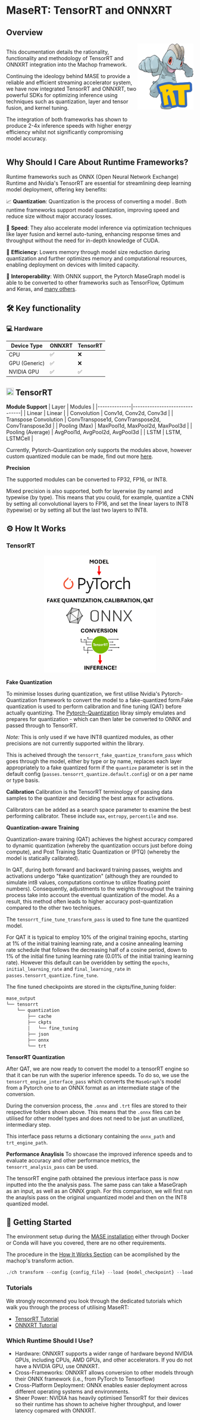 # MaseRT: TensorRT and ONNXRT

## Overview

<div style="width: 100%; table-layout: fixed; margin: 0; padding: 0; border-collapse: collapse; display: table;">
  <div style="display: table-row; margin: 0; padding: 0;">
    <div style="display: table-cell; vertical-align: top; width: 70%; margin: 0; padding: 0;">
      <p>This documentation details the rationality, functionality and methodology of TensorRT and ONNXRT integration into the Machop framework.</p>
      <p>Continuing the ideology behind MASE to provide a reliable and efficient streaming accelerator system, we have now integrated TensorRT and ONNXRT, two powerful SDKs for optimizing inference using techniques such as quantization, layer and tensor fusion, and kernel tuning.</p>
      <p>The integration of both frameworks has shown to produce 2-4x inference speeds with higher energy efficiency whilst not significantly compromising model accuracy.</p>
    </div>
    <div style="display: table-cell; vertical-align: top; width: 30%; margin: 0; padding: 0;">
      <img src='../imgs/mase_rt_logo.png' style="height: auto; max-width: 100%; max-height: 100%;">
    </div>
  </div>
</div>


## Why Should I Care About Runtime Frameworks?

Runtime frameworks such as ONNX (Open Neural Network Exchange) Runtime and Nvidia's TensorRT are essential for streamlining deep learning model deployment, offering key benefits:

📈 **Quantization**: Quantization is the process of converting a model 
. Both runtime frameworks support model quantization, improving speed and reduce size without major accuracy losses.

🚀 **Speed**: They also accelerate model inference via optimization techniques like layer fusion and kernel auto-tuning, enhancing response times and throughput without the need for in-depth knowledge of CUDA.

💾 **Efficiency**: Lowers memory through model size reduction during quantization and further optimizes memory and computational resources, enabling deployment on devices with limited capacity.

🔧 **Interoperability**: With ONNX support, the Pytorch MaseGraph model is able to be converted to other frameworks such as TensorFlow, Optimum and Keras, and [many others](https://onnx.ai/supported-tools.html).

## 🛠️ Key functionality

### 💻 Hardware

| Device Type    | ONNXRT | TensorRT      |
|----------------|-----------------------|---------------|
| CPU            | ✅                     | ❌             |
| GPU (Generic)  | ✅                     | ❌             |
| NVIDIA GPU     | ✅                     | ✅             |

##  <img src="https://raw.githubusercontent.com/unifyai/unifyai.github.io/main/img/externally_linked/related_work/vendor_specific_apis/tensorrt.png" width="20" height="20"> TensorRT

**Module Support** 
| Layer       | Modules                      |
|--------------|-------------------------------|
| Linear       | Linear                        |
| Convolution  | Conv1d, Conv2d, Conv3d        |
| Transpose Convolution | ConvTranspose1d, ConvTranspose2d, ConvTranspose3d |
| Pooling (Max) | MaxPool1d, MaxPool2d, MaxPool3d |
| Pooling (Average) | AvgPool1d, AvgPool2d, AvgPool3d |
| LSTM         | LSTM, LSTMCell                |

Currently, Pytorch-Quantization only supports the modules above, however custom quantized module can be made, find out more [here](https://docs.nvidia.com/deeplearning/tensorrt/pytorch-quantization-toolkit/docs/index.html#document-tutorials/creating_custom_quantized_modules).

**Precision** 

The supported modules can be converted to FP32, FP16, or INT8.

Mixed precision is also supported, both for layerwise (by name) and typewise (by type). This means that you could, for example, quantize a CNN by setting all convolutional layers to FP16, and set the linear layers to INT8 (typewise) or by setting all but the last two layers to INT8. 

## ⚙️ How It Works

### TensorRT
<div align="center">
    <img src='../imgs/tensorrt_flow.png' width='300'>
</div>


**Fake Quantization**

To minimise losses during quantization, we first utilise Nvidia's Pytorch-Quantization framework to convert the model to a fake-quantized form.Fake quantization is used to perform calibration and fine tuning (QAT) before actually quantizing. The [Pytorch-Quantization](https://docs.nvidia.com/deeplearning/tensorrt/pytorch-quantization-toolkit/docs/index.html#) libray simply emulates and prepares for quantization - which can then later be converted to ONNX and passed through to TensorRT. 

*Note:* This is only used if we have INT8 quantized modules, as other precisions are not currently supported within the library.

This is acheived through the `tensorrt_fake_quantize_transform_pass` which goes through the model, either by type or by name, replaces each layer appropriately to a fake quantized form if the `quantize` parameter is set in the default config (`passes.tensorrt_quantize.default.config`) or on a per name or type basis. 

**Calibration**
Calibration is the TensorRT terminology of passing data samples to the quantizer and deciding the best amax for activations.

Calibrators can be added as a search space parameter to examine the best performing calibrator. These include `max`, `entropy`, `percentile` and `mse`.

**Quantization-aware Training**

Quantization-aware training (QAT) achieves the highest accuracy compared to dynamic quantization (whereby the quantization occurs just before doing compute), and Post Training Static Quantization or (PTQ) (whereby the model is statically calibrated).

In QAT, during both forward and backward training passes, weights and activations undergo "fake quantization" (although they are rounded to simulate int8 values, computations continue to utilize floating point numbers). Consequently, adjustments to the weights throughout the training process take into account the eventual quantization of the model. As a result, this method often leads to higher accuracy post-quantization compared to the other two techniques.

The `tensorrt_fine_tune_transform_pass` is used to fine tune the quantized model. 

For QAT it is typical to employ 10% of the original training epochs, starting at 1% of the initial training learning rate, and a cosine annealing learning rate schedule that follows the decreasing half of a cosine period, down to 1% of the initial fine tuning learning rate (0.01% of the initial training learning rate). However this default can be overidden by setting the `epochs`, `initial_learning_rate` and `final_learning_rate` in `passes.tensorrt_quantize.fine_tune`.

The fine tuned checkpoints are stored in the ckpts/fine_tuning folder:

```
mase_output
└── tensorrt
    └── quantization
        ├── cache
        ├── ckpts
        │   └── fine_tuning
        ├── json
        ├── onnx
        └── trt
```

**TensorRT Quantization**

After QAT, we are now ready to convert the model to a tensorRT engine so that it can be run with the superior inference speeds. To do so, we use the `tensorrt_engine_interface_pass` which converts the `MaseGraph`'s model from a Pytorch one to an ONNX format as an intermediate stage of the conversion.

During the conversion process, the `.onnx` and `.trt` files are stored to their respective folders shown above. This means that the `.onnx` files can be utilised for other model types and does not need to be just an unutilized, intermediary step.

This interface pass returns a dictionary containing the `onnx_path` and `trt_engine_path`.

**Performance Anaylisis**
To showcase the improved inference speeds and to evaluate accuracy and other performance metrics, the `tensorrt_analysis_pass` can be used.

The tensorRT engine path obtained the previous interface pass is now inputted into the the analysis pass. The same pass can take a MaseGraph as an input, as well as an ONNX graph. For this comparison, we will first run the anaylsis pass on the original unquantized model and then on the INT8 quantized model.


## 🚀 Getting Started
The environment setup during the [MASE installation](../../README.md) either through Docker or Conda will have you covered, there are no other requirements. 

The procedure in the [How It Works Section](#⚙️-how-it-works) can be acomplished by the machop's transform action.

```python
./ch transform --config {config_file} --load {model_checkpoint} --load-type pl
```

### Tutorials
We strongly recommend you look through the dedicated tutorials which walk you through the process of utilising MaseRT:
- [TensorRT Tutorial](/docs/tutorials/tensorrt/tensorRT_quantization_tutorial.ipynb) 
- [ONNXRT Tutorial](/docs/tutorials/)

### Which Runtime Should I Use?

- Hardware: ONNXRT supports a wider range of hardware beyond NVIDIA GPUs, including CPUs, AMD GPUs, and other accelerators. If you do not have a NVIDIA GPU, use ONNXRT.
- Cross-Frameworks: ONNXRT allows conversion to other models through their ONNX framework (i.e., from PyTorch to Tensorflow)
- Cross-Platform Deployment: ONNX enables easier deployment across different operating systems and environments.
- Sheer Power: NVIDIA has heavily optimised TensorRT for their devices so their runtime has shown to acheive higher throughput, and lower latency copmared with ONNXRT.